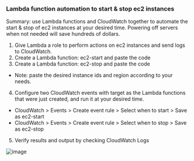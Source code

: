 ### Lambda function automation to start & stop ec2 instances

Summary: use Lambda functions and CloudWatch together to automate the start & stop of ec2 instances at your desired time. Powering off servers when not needed will save hundreds of dollars.

1. Give Lambda a role to perform actions on ec2 instances and send logs to CloudWatch.
2. Create a Lambda function: ec2-start and paste the code
3. Create a Lambda function: ec2-stop and paste the code
- Note: paste the desired instance ids and region according to your needs.
4. Configure two CloudWatch events with target as the Lambda functions that were just created, and run it at your desired time.
  - CloudWatch > Events > Create event rule > Select when to start > Save as ec2-start
  - CloudWatch > Events > Create event rule > Select when to stop > Save as ec2-stop
5. Verify results and output by checking CloudWatch Logs 

![image](https://user-images.githubusercontent.com/30080956/57670542-5e2cf800-75d5-11e9-9655-e034d18b8f19.png)

  
